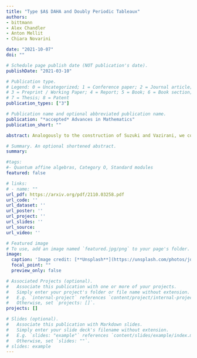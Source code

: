 ```yaml
---
title: "Type $A$ DAHA and Doubly Periodic Tableaux"
authors:
- bittmann
- Alex Chandler
- Anton Mellit
- Chiara Novarini

date: "2021-10-07"
doi: ""

# Schedule page publish date (NOT publication's date).
publishDate: "2021-03-10"

# Publication type.
# Legend: 0 = Uncategorized; 1 = Conference paper; 2 = Journal article;
# 3 = Preprint / Working Paper; 4 = Report; 5 = Book; 6 = Book section;
# 7 = Thesis; 8 = Patent
publication_types: ["3"]

# Publication name and optional abbreviated publication name.
publication: "*accepted* Advances in Mathematics"
publication_short: ""

abstract: Analogously to the construction of Suzuki and Vazirani, we construct representations of the $GL_m$-type Double Affine Hecke Algebra at roots of unity. These representations are graded and the weight spaces for the $X$-variables are parametrized by the combinatorial objects we call doubly periodic tableaux. We show that our representations exhaust all graded $X$-semisimple representations, and the direct sum of all our representations is faithful. Analogously to the construction of Jordan and Vazirani of rectangular DAHA representations, we show that our representations can be interpreted in terms of ribbon fusion categories associated to $U_q(\mathfrak{gl}_N)$ at roots of unity. Combining the ribbon structure with faithfulness we deduce a conjecture of Morton and Samuelson about realization of DAHA as a skein algebra of the torus with base string modulo certain local relations. 

# Summary. An optional shortened abstract.
summary: 

#tags:
#- Quantum affine algebras, Category O, Standard modules
featured: false

# links:
# - name: ""
url_pdf: https://arxiv.org/pdf/2110.03258.pdf
url_code: ''
url_dataset: ''
url_poster: ''
url_project: ''
url_slides: ''
url_source: 
url_video: ''

# Featured image
# To use, add an image named `featured.jpg/png` to your page's folder. 
image:
  caption: 'Image credit: [**Unsplash**](https://unsplash.com/photos/jdD8gXaTZsc)'
  focal_point: ""
  preview_only: false

# Associated Projects (optional).
#   Associate this publication with one or more of your projects.
#   Simply enter your project's folder or file name without extension.
#   E.g. `internal-project` references `content/project/internal-project/index.md`.
#   Otherwise, set `projects: []`.
projects: []

# Slides (optional).
#   Associate this publication with Markdown slides.
#   Simply enter your slide deck's filename without extension.
#   E.g. `slides: "example"` references `content/slides/example/index.md`.
#   Otherwise, set `slides: ""`.
# slides: example
---
```






